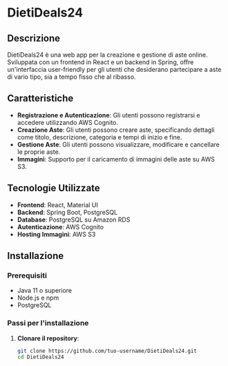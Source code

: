 # DietiDeals24

## Descrizione

DietiDeals24 è una web app per la creazione e gestione di aste online. Sviluppata con un frontend in React e un backend in Spring, offre un'interfaccia user-friendly per gli utenti che desiderano partecipare a aste di vario tipo, sia a tempo fisso che al ribasso.

## Caratteristiche

- **Registrazione e Autenticazione**: Gli utenti possono registrarsi e accedere utilizzando AWS Cognito.
- **Creazione Aste**: Gli utenti possono creare aste, specificando dettagli come titolo, descrizione, categoria e tempi di inizio e fine.
- **Gestione Aste**: Gli utenti possono visualizzare, modificare e cancellare le proprie aste.
- **Immagini**: Supporto per il caricamento di immagini delle aste su AWS S3.

## Tecnologie Utilizzate

- **Frontend**: React, Material UI
- **Backend**: Spring Boot, PostgreSQL
- **Database**: PostgreSQL su Amazon RDS
- **Autenticazione**: AWS Cognito
- **Hosting Immagini**: AWS S3

## Installazione

### Prerequisiti

- Java 11 o superiore
- Node.js e npm
- PostgreSQL

### Passi per l'installazione

1. **Clonare il repository**:
   ```bash
   git clone https://github.com/tuo-username/DietiDeals24.git
   cd DietiDeals24
